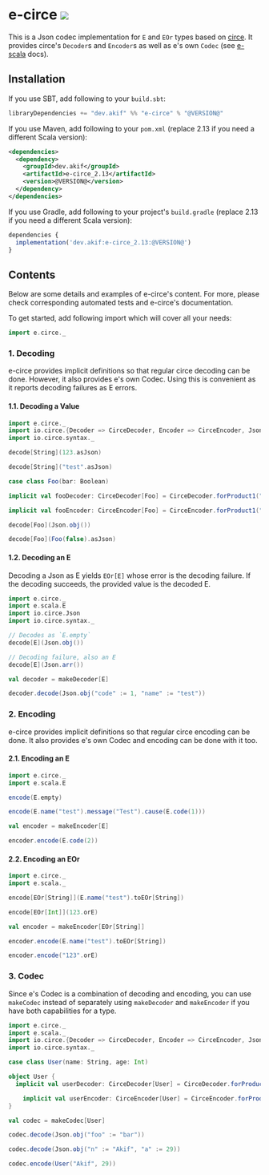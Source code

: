 [//]: # "This file is generated by [mdoc](https://scalameta.org/mdoc). Do not edit it directly as it will be overwritten. Instead edit corresponding file in docs folder."

# e-circe [![](https://img.shields.io/badge/docs-@VERSION@-brightgreen.svg?style=for-the-badge&logo=scala&color=dc322f&labelColor=333333)](https://javadoc.io/doc/dev.akif/e-circe)

This is a Json codec implementation for `E` and `EOr` types based on [circe](https://circe.github.io/circe). It provides circe's `Decoder`s and `Encoder`s as well as e's own `Codec` (see [e-scala](/e-scala/README.md#3-codec-decoder-and-encoder) docs).

## Installation

If you use SBT, add following to your `build.sbt`:

```scala
libraryDependencies += "dev.akif" %% "e-circe" % "@VERSION@"
```
If you use Maven, add following to your `pom.xml` (replace 2.13 if you need a different Scala version):

```xml
<dependencies>
  <dependency>
    <groupId>dev.akif</groupId>
    <artifactId>e-circe_2.13</artifactId>
    <version>@VERSION@</version>
  </dependency>
</dependencies>
```
If you use Gradle, add following to your project's `build.gradle` (replace 2.13 if you need a different Scala version):

```javascript
dependencies {
  implementation('dev.akif:e-circe_2.13:@VERSION@')
}
```

## Contents

Below are some details and examples of e-circe's content. For more, please check corresponding automated tests and e-circe's documentation.

To get started, add following import which will cover all your needs:

```scala
import e.circe._
```

### 1. Decoding

e-circe provides implicit definitions so that regular circe decoding can be done. However, it also provides e's own Codec. Using this is convenient as it reports decoding failures as E errors.

#### 1.1. Decoding a Value

```scala mdoc:reset:to-string
import e.circe._
import io.circe.{Decoder => CirceDecoder, Encoder => CirceEncoder, Json}
import io.circe.syntax._

decode[String](123.asJson)

decode[String]("test".asJson)

case class Foo(bar: Boolean)

implicit val fooDecoder: CirceDecoder[Foo] = CirceDecoder.forProduct1("bar")(Foo.apply)

implicit val fooEncoder: CirceEncoder[Foo] = CirceEncoder.forProduct1("bar")(_.bar)

decode[Foo](Json.obj())

decode[Foo](Foo(false).asJson)
```

#### 1.2. Decoding an E

Decoding a Json as E yields `EOr[E]` whose error is the decoding failure. If the decoding succeeds, the provided value is the decoded E.

```scala mdoc:reset:to-string
import e.circe._
import e.scala.E
import io.circe.Json
import io.circe.syntax._

// Decodes as `E.empty`
decode[E](Json.obj())

// Decoding failure, also an E
decode[E](Json.arr())

val decoder = makeDecoder[E]

decoder.decode(Json.obj("code" := 1, "name" := "test"))
```

### 2. Encoding

e-circe provides implicit definitions so that regular circe encoding can be done. It also provides e's own Codec and encoding can be done with it too.

#### 2.1. Encoding an E

```scala mdoc:reset:to-string
import e.circe._
import e.scala.E

encode(E.empty)

encode(E.name("test").message("Test").cause(E.code(1)))

val encoder = makeEncoder[E]

encoder.encode(E.code(2))
```

#### 2.2. Encoding an EOr

```scala mdoc:reset:to-string
import e.circe._
import e.scala._

encode[EOr[String]](E.name("test").toEOr[String])

encode[EOr[Int]](123.orE)

val encoder = makeEncoder[EOr[String]]

encoder.encode(E.name("test").toEOr[String])

encoder.encode("123".orE)
```

### 3. Codec

Since e's Codec is a combination of decoding and encoding, you can use `makeCodec` instead of separately using `makeDecoder` and `makeEncoder` if you have both capabilities for a type.

```scala mdoc:reset:to-string
import e.circe._
import e.scala._
import io.circe.{Decoder => CirceDecoder, Encoder => CirceEncoder, Json}
import io.circe.syntax._

case class User(name: String, age: Int)

object User {
  implicit val userDecoder: CirceDecoder[User] = CirceDecoder.forProduct2("n", "a")(User.apply)

	implicit val userEncoder: CirceEncoder[User] = CirceEncoder.forProduct2("n", "a")(u => (u.name, u.age))
}

val codec = makeCodec[User]

codec.decode(Json.obj("foo" := "bar"))

codec.decode(Json.obj("n" := "Akif", "a" := 29))

codec.encode(User("Akif", 29))
```